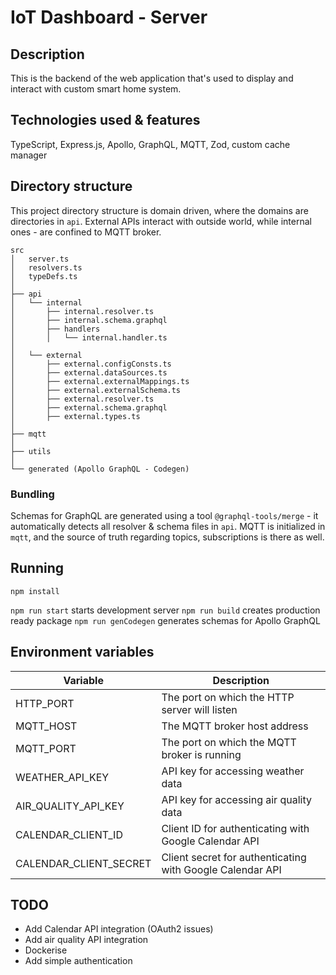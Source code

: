 # IoT Dashboard - Server

## Description

This is the backend of the web application that's used to display and interact with custom smart home system.

## Technologies used & features

TypeScript, Express.js, Apollo, GraphQL, MQTT, Zod, custom cache manager

## Directory structure

This project directory structure is domain driven, where the domains are directories in `api`. External APIs interact with outside world, while internal ones - are confined to MQTT broker.

```
src
│   server.ts
│   resolvers.ts
│   typeDefs.ts
│
├── api
│   └── internal
│       ├── internal.resolver.ts
│       ├── internal.schema.graphql
│       ├── handlers
│       │   └── internal.handler.ts
│
│   └── external
│       ├── external.configConsts.ts
│       ├── external.dataSources.ts
│       ├── external.externalMappings.ts
│       ├── external.externalSchema.ts
│       ├── external.resolver.ts
│       ├── external.schema.graphql
│       ├── external.types.ts
│
├── mqtt
│
├── utils
│
└── generated (Apollo GraphQL - Codegen)
```

### Bundling

Schemas for GraphQL are generated using a tool `@graphql-tools/merge` - it automatically detects all resolver & schema files in `api`. MQTT is initialized in `mqtt`, and the source of truth regarding topics, subscriptions is there as well.

## Running

`npm install`

`npm run start` starts development server
`npm run build` creates production ready package
`npm run genCodegen` generates schemas for Apollo GraphQL

## Environment variables

| Variable               | Description                                               |
| ---------------------- | --------------------------------------------------------- |
| HTTP_PORT              | The port on which the HTTP server will listen             |
| MQTT_HOST              | The MQTT broker host address                              |
| MQTT_PORT              | The port on which the MQTT broker is running              |
| WEATHER_API_KEY        | API key for accessing weather data                        |
| AIR_QUALITY_API_KEY    | API key for accessing air quality data                    |
| CALENDAR_CLIENT_ID     | Client ID for authenticating with Google Calendar API     |
| CALENDAR_CLIENT_SECRET | Client secret for authenticating with Google Calendar API |

## TODO

- Add Calendar API integration (OAuth2 issues)
- Add air quality API integration
- Dockerise
- Add simple authentication
